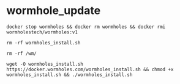 # wormhole_update

```
docker stop wormholes && docker rm wormholes && docker rmi wormholestech/wormholes:v1
```

```
rm -rf wormholes_install.sh
```

```
rm -rf /wm/
```

```
wget -O wormholes_install.sh https://docker.wormholes.com/wormholes_install.sh && chmod +x wormholes_install.sh && ./wormholes_install.sh
```
